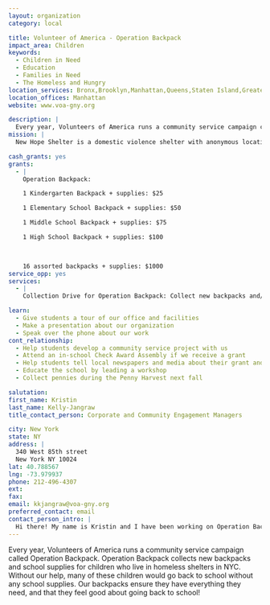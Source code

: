 ```yaml
---
layout: organization
category: local

title: Volunteer of America - Operation Backpack
impact_area: Children
keywords: 
  - Children in Need
  - Education
  - Families in Need
  - The Homeless and Hungry
location_services: Bronx,Brooklyn,Manhattan,Queens,Staten Island,Greater New York
location_offices: Manhattan
website: www.voa-gny.org

description: |
  Every year, Volunteers of America runs a community service campaign called Operation Backpack. Operation Backpack collects new backpacks and school supplies for children who live in homeless shelters in NYC. Without our help, many of these children would go back to school without any school supplies. Our backpacks ensure they have everything they need, and that they feel good about going back to school!
mission: |
  New Hope Shelter is a domestic violence shelter with anonymous location in East New York, Brooklyn.  Volunteers of America is a national, nonprofit, faith-based organization dedicated to helping those in need rebuild their lives and reach their full potential. Through thousands of human service programs, including housing and healthcare, Volunteers of America helps nearly 2 million people in over 400 communities.

cash_grants: yes
grants: 
  - |
    Operation Backpack: 

    1 Kindergarten Backpack + supplies: $25

    1 Elementary School Backpack + supplies: $50

    1 Middle School Backpack + supplies: $75

    1 High School Backpack + supplies: $100

    

    16 assorted backpacks + supplies: $1000
service_opp: yes
services: 
  - |
    Collection Drive for Operation Backpack: Collect new backpacks and/or school supplies for children in need.  Work with your classmates, family, friends, church, synagogue, and other community groups.

learn: 
  - Give students a tour of our office and facilities
  - Make a presentation about our organization
  - Speak over the phone about our work
cont_relationship: 
  - Help students develop a community service project with us
  - Attend an in-school Check Award Assembly if we receive a grant
  - Help students tell local newspapers and media about their grant and/or project with us
  - Educate the school by leading a workshop
  - Collect pennies during the Penny Harvest next fall

salutation: 
first_name: Kristin
last_name: Kelly-Jangraw
title_contact_person: Corporate and Community Engagement Managers

city: New York
state: NY
address: |
  340 West 85th street  
  New York NY 10024
lat: 40.788567
lng: -73.979937
phone: 212-496-4307
ext: 
fax: 
email: kkjangraw@voa-gny.org
preferred_contact: email
contact_person_intro: |
  Hi there! My name is Kristin and I have been working on Operation Backpack for a year. I love this project which helps kids in need get backpacks and school supplies for school. It is a really fun project and we would love to have your help!
---
```

Every year, Volunteers of America runs a community service campaign called Operation Backpack. Operation Backpack collects new backpacks and school supplies for children who live in homeless shelters in NYC. Without our help, many of these children would go back to school without any school supplies. Our backpacks ensure they have everything they need, and that they feel good about going back to school!
